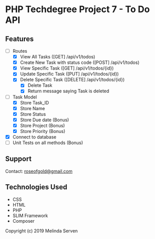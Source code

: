 # PHP Techdegree Project 7 - To Do API

## Features
- [ ] Routes
    - [x] View All Tasks ([GET] /api/v1/todos)
    - [x] Create New Task with status code ([POST] /api/v1/todos)
    - [x] View Specific Task ([GET] /api/v1/todos/{id})
    - [x] Update Specific Task ([PUT] /api/v1/todos/{id})
    - [x] Delete Specific Task ([DELETE] /api/v1/todos/{id})
        - [x] Delete Task
        - [x] Return message saying Task is deleted
- [ ] Task Model
    - [x] Store Task_ID
    - [x] Store Name
    - [x] Store Status
    - [x] Store Due date (Bonus)
    - [x] Store Project (Bonus)
    - [x] Store Priority (Bonus)
- [x] Connect to database
- [ ] Unit Tests on all methods (Bonus)

## Support
Contact: roseofgold@gmail.com

## Technologies Used
* CSS
* HTML
* PHP
* SLIM Framework
* Composer

Copyright (c) 2019 Melinda Serven